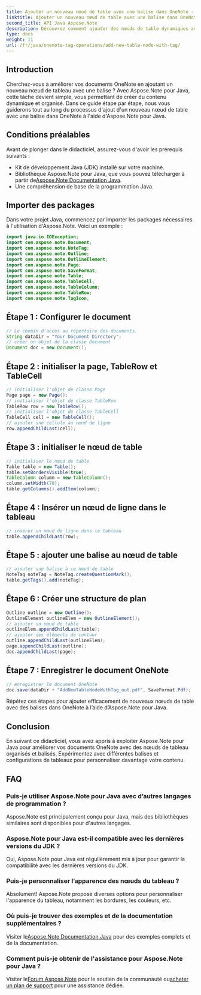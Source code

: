 ```yaml
---
title: Ajouter un nouveau nœud de table avec une balise dans OneNote - Aspose.Note
linktitle: Ajouter un nouveau nœud de table avec une balise dans OneNote - Aspose.Note
second_title: API Java Aspose.Note
description: Découvrez comment ajouter des nœuds de table dynamiques avec des balises dans OneNote à l'aide d'Aspose.Note pour Java. Améliorez l’organisation de vos documents sans effort.
type: docs
weight: 11
url: /fr/java/onenote-tag-operations/add-new-table-node-with-tag/
---
```

## Introduction
Cherchez-vous à améliorer vos documents OneNote en ajoutant un nouveau nœud de tableau avec une balise ? Avec Aspose.Note pour Java, cette tâche devient simple, vous permettant de créer du contenu dynamique et organisé. Dans ce guide étape par étape, nous vous guiderons tout au long du processus d'ajout d'un nouveau nœud de table avec une balise dans OneNote à l'aide d'Aspose.Note pour Java.
## Conditions préalables
Avant de plonger dans le didacticiel, assurez-vous d'avoir les prérequis suivants :
- Kit de développement Java (JDK) installé sur votre machine.
-  Bibliothèque Aspose.Note pour Java, que vous pouvez télécharger à partir de[Aspose.Note Documentation Java](https://reference.aspose.com/note/java/).
- Une compréhension de base de la programmation Java.
## Importer des packages
Dans votre projet Java, commencez par importer les packages nécessaires à l'utilisation d'Aspose.Note. Voici un exemple :
```java
import java.io.IOException;
import com.aspose.note.Document;
import com.aspose.note.NoteTag;
import com.aspose.note.Outline;
import com.aspose.note.OutlineElement;
import com.aspose.note.Page;
import com.aspose.note.SaveFormat;
import com.aspose.note.Table;
import com.aspose.note.TableCell;
import com.aspose.note.TableColumn;
import com.aspose.note.TableRow;
import com.aspose.note.TagIcon;
```
## Étape 1 : Configurer le document
```java
// Le chemin d'accès au répertoire des documents.
String dataDir = "Your Document Directory";
// créer un objet de la classe Document
Document doc = new Document();
```
## Étape 2 : initialiser la page, TableRow et TableCell
```java
// initialiser l'objet de classe Page
Page page = new Page();
// initialiser l'objet de classe TableRow
TableRow row = new TableRow();
// initialiser l'objet de classe TableCell
TableCell cell = new TableCell();
// ajouter une cellule au nœud de ligne
row.appendChildLast(cell);
```
## Étape 3 : initialiser le nœud de table
```java
// initialiser le nœud de table
Table table = new Table();
table.setBordersVisible(true);
TableColumn column = new TableColumn();
column.setWidth(70);
table.getColumns().addItem(column);
```
## Étape 4 : Insérer un nœud de ligne dans le tableau
```java
// insérer un nœud de ligne dans le tableau
table.appendChildLast(row);
```
## Étape 5 : ajouter une balise au nœud de table
```java
// ajouter une balise à ce nœud de table
NoteTag noteTag = NoteTag.createQuestionMark();
table.getTags().add(noteTag);
```
## Étape 6 : Créer une structure de plan
```java
Outline outline = new Outline();
OutlineElement outlineElem = new OutlineElement();
// ajouter un nœud de table
outlineElem.appendChildLast(table);
// ajouter des éléments de contour
outline.appendChildLast(outlineElem);
page.appendChildLast(outline);
doc.appendChildLast(page);
```
## Étape 7 : Enregistrer le document OneNote
```java
// enregistrer le document OneNote
doc.save(dataDir + "AddNewTableNodeWithTag_out.pdf", SaveFormat.Pdf);
```
Répétez ces étapes pour ajouter efficacement de nouveaux nœuds de table avec des balises dans OneNote à l’aide d’Aspose.Note pour Java.
## Conclusion
En suivant ce didacticiel, vous avez appris à exploiter Aspose.Note pour Java pour améliorer vos documents OneNote avec des nœuds de tableau organisés et balisés. Expérimentez avec différentes balises et configurations de tableaux pour personnaliser davantage votre contenu.
## FAQ
### Puis-je utiliser Aspose.Note pour Java avec d’autres langages de programmation ?
Aspose.Note est principalement conçu pour Java, mais des bibliothèques similaires sont disponibles pour d'autres langages.
### Aspose.Note pour Java est-il compatible avec les dernières versions du JDK ?
Oui, Aspose.Note pour Java est régulièrement mis à jour pour garantir la compatibilité avec les dernières versions du JDK.
### Puis-je personnaliser l’apparence des nœuds du tableau ?
Absolument! Aspose.Note propose diverses options pour personnaliser l'apparence du tableau, notamment les bordures, les couleurs, etc.
### Où puis-je trouver des exemples et de la documentation supplémentaires ?
 Visiter le[Aspose.Note Documentation Java](https://reference.aspose.com/note/java/) pour des exemples complets et de la documentation.
### Comment puis-je obtenir de l'assistance pour Aspose.Note pour Java ?
 Visiter le[Forum Aspose.Note](https://forum.aspose.com/c/note/28) pour le soutien de la communauté ou[acheter un plan de support](https://purchase.aspose.com/buy) pour une assistance dédiée.